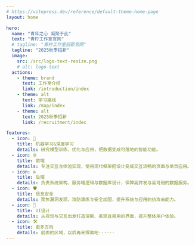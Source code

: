 ```yaml
---
# https://vitepress.dev/reference/default-theme-home-page
layout: home

hero:
  name: "青年之心 凝聚于此"
  text: "青柠工作室官网"
  # tagline: "青柠工作室招新官网"
  tagline: "2025秋季招新"
  image:
    src: /src/logo-text-resize.png
    # alt: logo-text
  actions:
    - theme: brand
      text: 工作室介绍
      link: /introduction/index
    - theme: alt
      text: 学习路线
      link: /map/index
    - theme: alt
      text: 2025秋季招新
      link: /recruitment/index

features:
  - icon: 🧠
    title: 机器学习&深度学习
    details: 研究模型训练、优化与应用，把数据变成可落地的智能功能。
  - icon: 🌐
    title: 前端
    details: 专注交互与体验实现，使用现代框架把设计变成交互流畅的页面与单页应用。
  - icon: ⚙️
    title: 后端
    details: 负责系统架构、服务端逻辑与数据库设计，保障高并发与高可用的数据服务。
  - icon: 🛡️
    title: 信息安全
    details: 聚焦漏洞发现、攻防演练与安全加固，提升系统与应用的抗攻击能力。
  - icon: 🎨
    title: UI设计
    details: 从视觉与交互出发打造清晰、美观且易用的界面，提升整体用户体验。
  - icon: 🛠️
    title: 更多方向
    details: 前面的区域，以后再来探索吧······
---
```


